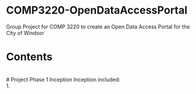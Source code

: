 # COMP3220-OpenDataAccessPortal
Group Project for COMP 3220 to create an Open Data Access Portal for the City of Windsor
<br/>
# Contents
<br/>
# Project Phase 1 Inception
Inception included:<br/>
1.
